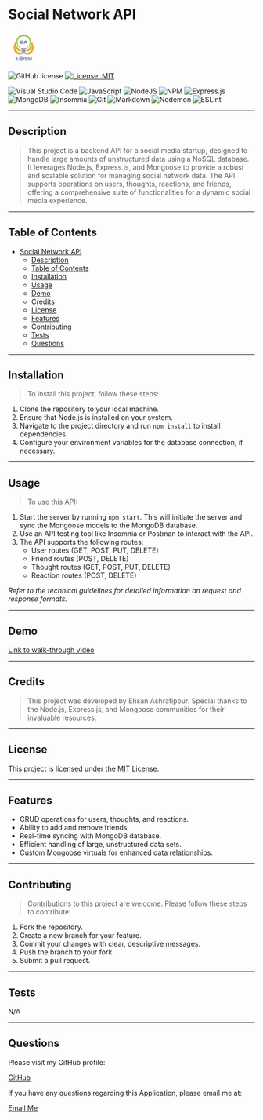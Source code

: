 # Social Network API

![E@sh](./files/Favicon.ico)

![GitHub license](https://img.shields.io/badge/license-MIT-blue.svg)
[![License: MIT](https://img.shields.io/badge/License-MIT-yellow.svg)](https://opensource.org/licenses/MIT)

![Visual Studio Code](https://img.shields.io/badge/Visual%20Studio%20Code-0078d7.svg?style=for-the-badge&logo=visual-studio-code&logoColor=white)
![JavaScript](https://img.shields.io/badge/javascript-%23323330.svg?style=for-the-badge&logo=javascript&logoColor=%23F7DF1E)
![NodeJS](https://img.shields.io/badge/node.js-6DA55F?style=for-the-badge&logo=node.js&logoColor=white)
![NPM](https://img.shields.io/badge/NPM-%23CB3837.svg?style=for-the-badge&logo=npm&logoColor=white)
![Express.js](https://img.shields.io/badge/express.js-%23404d59.svg?style=for-the-badge&logo=express&logoColor=%2361DAFB)
![MongoDB](https://img.shields.io/badge/MongoDB-%234ea94b.svg?style=for-the-badge&logo=mongodb&logoColor=white)
![Insomnia](https://img.shields.io/badge/Insomnia-black?style=for-the-badge&logo=insomnia&logoColor=5849BE)
![Git](https://img.shields.io/badge/git-%23F05033.svg?style=for-the-badge&logo=git&logoColor=white)
![Markdown](https://img.shields.io/badge/markdown-%23000000.svg?style=for-the-badge&logo=markdown&logoColor=white)
![Nodemon](https://img.shields.io/badge/NODEMON-%23323330.svg?style=for-the-badge&logo=nodemon&logoColor=%BBDEAD)
![ESLint](https://img.shields.io/badge/ESLint-4B3263?style=for-the-badge&logo=eslint&logoColor=white)

---

## Description

>This project is a backend API for a social media startup, designed to handle large amounts of unstructured data using a NoSQL database. It leverages Node.js, Express.js, and Mongoose to provide a robust and scalable solution for managing social network data. The API supports operations on users, thoughts, reactions, and friends, offering a comprehensive suite of functionalities for a dynamic social media experience.

---

## Table of Contents

- [Social Network API](#social-network-api)
  - [Description](#description)
  - [Table of Contents](#table-of-contents)
  - [Installation](#installation)
  - [Usage](#usage)
  - [Demo](#demo)
  - [Credits](#credits)
  - [License](#license)
  - [Features](#features)
  - [Contributing](#contributing)
  - [Tests](#tests)
  - [Questions](#questions)

---

## Installation

>To install this project, follow these steps:

1. Clone the repository to your local machine.
2. Ensure that Node.js is installed on your system.
3. Navigate to the project directory and run `npm install` to install dependencies.
4. Configure your environment variables for the database connection, if necessary.

---

## Usage

>To use this API:

1. Start the server by running `npm start`. This will initiate the server and sync the Mongoose models to the MongoDB database.
2. Use an API testing tool like Insomnia or Postman to interact with the API.
3. The API supports the following routes:
   - User routes (GET, POST, PUT, DELETE)
   - Friend routes (POST, DELETE)
   - Thought routes (GET, POST, PUT, DELETE)
   - Reaction routes (POST, DELETE)

_Refer to the technical guidelines for detailed information on request and response formats._

---

## Demo

[Link to walk-through video]()

---

## Credits

>This project was developed by Ehsan Ashrafipour. Special thanks to the Node.js, Express.js, and Mongoose communities for their invaluable resources.

---

## License

This project is licensed under the [MIT License](LICENSE).

---

## Features

- CRUD operations for users, thoughts, and reactions.
- Ability to add and remove friends.
- Real-time syncing with MongoDB database.
- Efficient handling of large, unstructured data sets.
- Custom Mongoose virtuals for enhanced data relationships.

---

## Contributing

>Contributions to this project are welcome. Please follow these steps to contribute:

1. Fork the repository.
2. Create a new branch for your feature.
3. Commit your changes with clear, descriptive messages.
4. Push the branch to your fork.
5. Submit a pull request.

---

## Tests

N/A

---

## Questions

Please visit my GitHub profile:

[GitHub](https://github.com/EhsanAsh)

If you have any questions regarding this Application, please email me at:

[Email Me](ehsan.ashrafipour@gmail.com)
